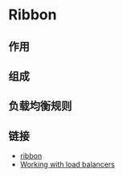 # Ribbon

## 作用

## 组成

## 负载均衡规则


## 链接

- [ribbon](https://github.com/Netflix/ribbon)
- [Working with load balancers](https://github.com/Netflix/ribbon/wiki/Working-with-load-balancers#components-of-load-balancer)
